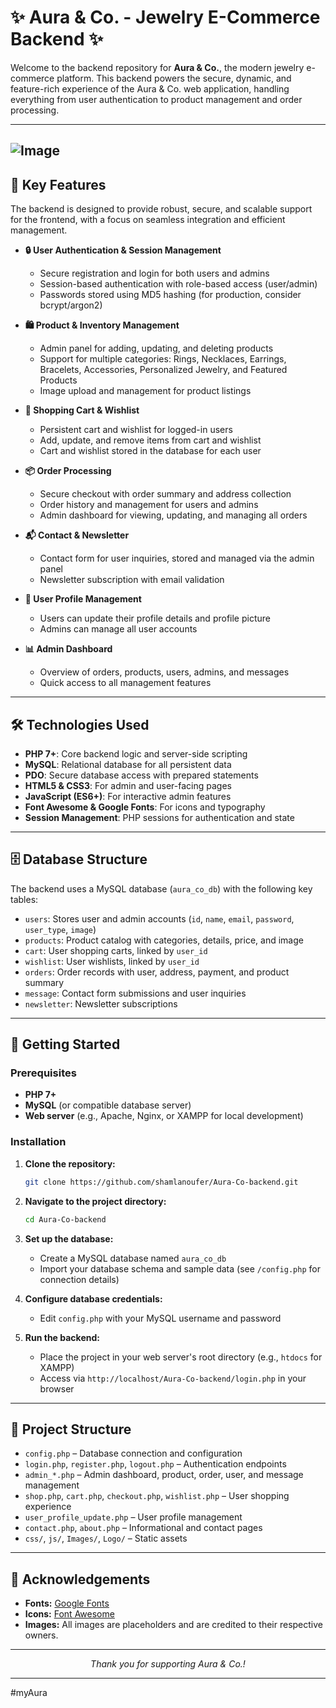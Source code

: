 # ✨ Aura & Co. - Jewelry E-Commerce Backend ✨

Welcome to the backend repository for **Aura & Co.**, the modern jewelry e-commerce platform. This backend powers the secure, dynamic, and feature-rich experience of the Aura & Co. web application, handling everything from user authentication to product management and order processing.

---
![Image](https://github.com/user-attachments/assets/d47b7f12-de31-4758-904a-2da4708966fe)
---
## 🌟 Key Features

The backend is designed to provide robust, secure, and scalable support for the frontend, with a focus on seamless integration and efficient management.

- **🔒 User Authentication & Session Management**
  - Secure registration and login for both users and admins
  - Session-based authentication with role-based access (user/admin)
  - Passwords stored using MD5 hashing (for production, consider bcrypt/argon2)

- **🛍️ Product & Inventory Management**
  - Admin panel for adding, updating, and deleting products
  - Support for multiple categories: Rings, Necklaces, Earrings, Bracelets, Accessories, Personalized Jewelry, and Featured Products
  - Image upload and management for product listings

- **🛒 Shopping Cart & Wishlist**
  - Persistent cart and wishlist for logged-in users
  - Add, update, and remove items from cart and wishlist
  - Cart and wishlist stored in the database for each user

- **📦 Order Processing**
  - Secure checkout with order summary and address collection
  - Order history and management for users and admins
  - Admin dashboard for viewing, updating, and managing all orders

- **📬 Contact & Newsletter**
  - Contact form for user inquiries, stored and managed via the admin panel
  - Newsletter subscription with email validation

- **👤 User Profile Management**
  - Users can update their profile details and profile picture
  - Admins can manage all user accounts

- **📊 Admin Dashboard**
  - Overview of orders, products, users, admins, and messages
  - Quick access to all management features

---

## 🛠️ Technologies Used

- **PHP 7+**: Core backend logic and server-side scripting
- **MySQL**: Relational database for all persistent data
- **PDO**: Secure database access with prepared statements
- **HTML5 & CSS3**: For admin and user-facing pages
- **JavaScript (ES6+)**: For interactive admin features
- **Font Awesome & Google Fonts**: For icons and typography
- **Session Management**: PHP sessions for authentication and state

---

## 🗄️ Database Structure

The backend uses a MySQL database (`aura_co_db`) with the following key tables:

- `users`: Stores user and admin accounts (`id`, `name`, `email`, `password`, `user_type`, `image`)
- `products`: Product catalog with categories, details, price, and image
- `cart`: User shopping carts, linked by `user_id`
- `wishlist`: User wishlists, linked by `user_id`
- `orders`: Order records with user, address, payment, and product summary
- `message`: Contact form submissions and user inquiries
- `newsletter`: Newsletter subscriptions

---

## 🚀 Getting Started

### Prerequisites

- **PHP 7+**
- **MySQL** (or compatible database server)
- **Web server** (e.g., Apache, Nginx, or XAMPP for local development)

### Installation

1. **Clone the repository:**
   ```sh
   git clone https://github.com/shamlanoufer/Aura-Co-backend.git
   ```
2. **Navigate to the project directory:**
   ```sh
   cd Aura-Co-backend
   ```
3. **Set up the database:**
   - Create a MySQL database named `aura_co_db`
   - Import your database schema and sample data (see `/config.php` for connection details)
4. **Configure database credentials:**
   - Edit `config.php` with your MySQL username and password

5. **Run the backend:**
   - Place the project in your web server's root directory (e.g., `htdocs` for XAMPP)
   - Access via `http://localhost/Aura-Co-backend/login.php` in your browser

---

## 📁 Project Structure

- `config.php` – Database connection and configuration
- `login.php`, `register.php`, `logout.php` – Authentication endpoints
- `admin_*.php` – Admin dashboard, product, order, user, and message management
- `shop.php`, `cart.php`, `checkout.php`, `wishlist.php` – User shopping experience
- `user_profile_update.php` – User profile management
- `contact.php`, `about.php` – Informational and contact pages
- `css/`, `js/`, `Images/`, `Logo/` – Static assets

---

## 🙏 Acknowledgements

- **Fonts:** [Google Fonts](https://fonts.google.com/)
- **Icons:** [Font Awesome](https://fontawesome.com/)
- **Images:** All images are placeholders and are credited to their respective owners.

---

<p align="center">
  <em>Thank you for supporting Aura & Co.!</em>
</p>

---

#myAura
